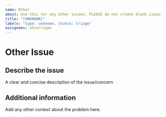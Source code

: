 ```yaml
---
name: Other
about: Use this for any other issues. PLEASE do not create blank issues.
title: "[UNKNOWN]"
labels: "type: unknown, status: triage"
assignees: nhcarrigan
---
```


# Other Issue

## Describe the issue

A clear and concise description of the issue/concern

## Additional information

Add any other context about the problem here.